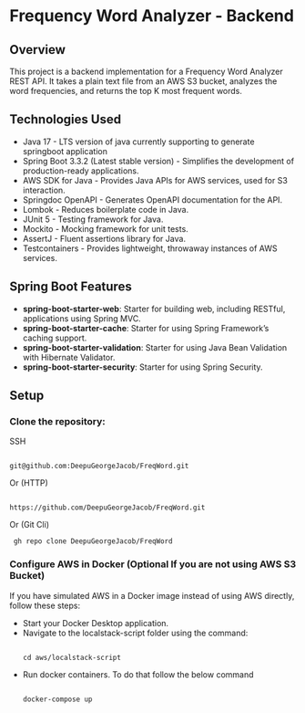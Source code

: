 # Frequency Word Analyzer - Backend
## Overview
This project is a backend implementation for a Frequency Word Analyzer REST API. It takes a plain text file from an AWS S3 bucket, analyzes the word frequencies, and returns the top K most frequent words.
## Technologies Used
* Java 17 - LTS version of java currently supporting to generate springboot application
* Spring Boot 3.3.2 (Latest stable version) - Simplifies the development of production-ready applications.
* AWS SDK for Java - Provides Java APIs for AWS services, used for S3 interaction.
* Springdoc OpenAPI - Generates OpenAPI documentation for the API.
* Lombok - Reduces boilerplate code in Java.
* JUnit 5 - Testing framework for Java.
* Mockito - Mocking framework for unit tests.
* AssertJ - Fluent assertions library for Java.
* Testcontainers - Provides lightweight, throwaway instances of AWS services.

## Spring Boot Features
* **spring-boot-starter-web**: Starter for building web, including RESTful, applications using Spring MVC.
* **spring-boot-starter-cache**: Starter for using Spring Framework’s caching support.
* **spring-boot-starter-validation**: Starter for using Java Bean Validation with Hibernate Validator.
* **spring-boot-starter-security**: Starter for using Spring Security.

## Setup
### Clone the repository:

   SSH

   ```
   
   git@github.com:DeepuGeorgeJacob/FreqWord.git
   
   ```
   
   Or (HTTP)
   
   ```
   
   https://github.com/DeepuGeorgeJacob/FreqWord.git
   
   ```
   
   Or (Git Cli)
   
   ```
    gh repo clone DeepuGeorgeJacob/FreqWord

   ```
### Configure AWS in Docker (Optional If you are not using AWS S3 Bucket)

If you have simulated AWS in a Docker image instead of using AWS directly, follow these steps:

* Start your Docker Desktop application.
* Navigate to the localstack-script folder using the command:
  ```
  
  cd aws/localstack-script

  ```
* Run docker containers. To do that follow the below command
  ```
  
  docker-compose up

  ```
